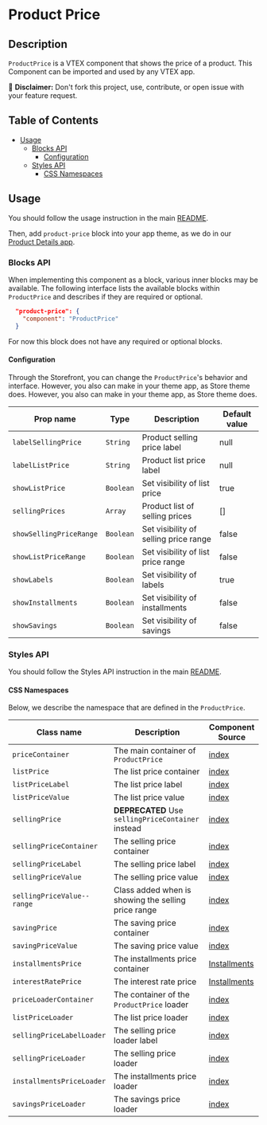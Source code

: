 # Product Price

## Description

`ProductPrice` is a VTEX component that shows the price of a product.
This Component can be imported and used by any VTEX app.

:loudspeaker: **Disclaimer:** Don't fork this project, use, contribute, or open issue with your feature request.

## Table of Contents

- [Usage](#usage)
  - [Blocks API](#blocks-api)
    - [Configuration](#configuration)
  - [Styles API](#styles-api)
    - [CSS Namespaces](#css-namespaces)

## Usage

You should follow the usage instruction in the main [README](/README.md#usage).

Then, add `product-price` block into your app theme, as we do in our [Product Details app](https://github.com/vtex-apps/product-details/blob/master/store/blocks.json).

### Blocks API

When implementing this component as a block, various inner blocks may be available. The following interface lists the available blocks within `ProductPrice` and describes if they are required or optional.

```json
  "product-price": {
    "component": "ProductPrice"
  }
```

For now this block does not have any required or optional blocks.

#### Configuration

Through the Storefront, you can change the `ProductPrice`'s behavior and interface. However, you also can make in your theme app, as Store theme does. However, you also can make in your theme app, as Store theme does.

| Prop name               | Type      | Description                           | Default value |
| ----------------------- | --------- | ------------------------------------- | ------------- |
| `labelSellingPrice`     | `String`  | Product selling price label           | null          |
| `labelListPrice`        | `String`  | Product list price label              | null          |
| `showListPrice`         | `Boolean` | Set visibility of list price          | true          |
| `sellingPrices`         | `Array`   | Product list of selling prices        | []            |
| `showSellingPriceRange` | `Boolean` | Set visibility of selling price range | false         |
| `showListPriceRange`    | `Boolean` | Set visibility of list price range    | false         |
| `showLabels`            | `Boolean` | Set visibility of labels              | true          |
| `showInstallments`      | `Boolean` | Set visibility of installments        | false         |
| `showSavings`           | `Boolean` | Set visibility of savings             | false         |

### Styles API

You should follow the Styles API instruction in the main [README](/README.md#styles-api).

#### CSS Namespaces

Below, we describe the namespace that are defined in the `ProductPrice`.

| Class name                 | Description                                         | Component Source                                               |
| -------------------------- | --------------------------------------------------- | -------------------------------------------------------------- |
| `priceContainer`           | The main container of `ProductPrice`                | [index](/react/components/ProductPrice/index.js)               |
| `listPrice`                | The list price container                            | [index](/react/components/ProductPrice/index.js)               |
| `listPriceLabel`           | The list price label                                | [index](/react/components/ProductPrice/index.js)               |
| `listPriceValue`           | The list price value                                | [index](/react/components/ProductPrice/index.js)               |
| `sellingPrice`             | **DEPRECATED** Use `sellingPriceContainer` instead  | [index](/react/components/ProductPrice/index.js)               |
| `sellingPriceContainer`    | The selling price container                         | [index](/react/components/ProductPrice/index.js)               |
| `sellingPriceLabel`        | The selling price label                             | [index](/react/components/ProductPrice/index.js)               |
| `sellingPriceValue`        | The selling price value                             | [index](/react/components/ProductPrice/index.js)               |
| `sellingPriceValue--range` | Class added when is showing the selling price range | [index](/react/components/ProductPrice/index.js)               |
| `savingPrice`              | The saving price container                          | [index](/react/components/ProductPrice/index.js)               |
| `savingPriceValue`         | The saving price value                              | [index](/react/components/ProductPrice/index.js)               |
| `installmentsPrice`        | The installments price container                    | [Installments](/react/components/ProductPrice/Installments.js) |
| `interestRatePrice`        | The interest rate price                             | [Installments](/react/components/ProductPrice/Installments.js) |
| `priceLoaderContainer`     | The container of the `ProductPrice` loader          | [index](/react/components/ProductPrice/index.js)               |
| `listPriceLoader`          | The list price loader                               | [index](/react/components/ProductPrice/index.js)               |
| `sellingPriceLabelLoader`  | The selling price loader label                      | [index](/react/components/ProductPrice/index.js)               |
| `sellingPriceLoader`       | The selling price loader                            | [index](/react/components/ProductPrice/index.js)               |
| `installmentsPriceLoader`  | The installments price loader                       | [index](/react/components/ProductPrice/index.js)               |
| `savingsPriceLoader`       | The savings price loader                            | [index](/react/components/ProductPrice/index.js)               |
